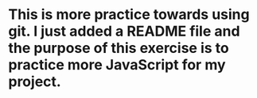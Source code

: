 # This is more practice towards using git. I just added a README file and the purpose of this exercise is to practice more JavaScript for my project.
